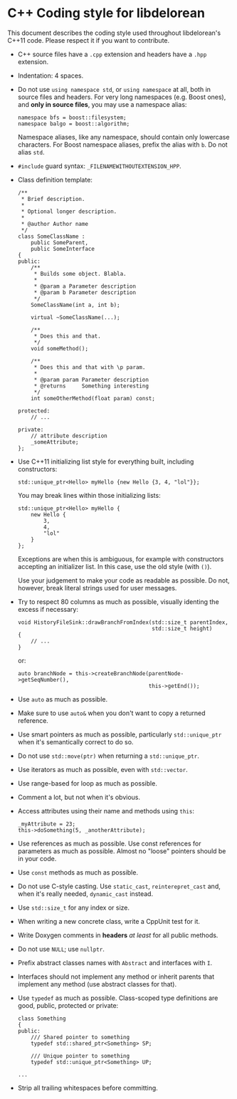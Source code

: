 C++ Coding style for libdelorean
================================

This document describes the coding style used throughout libdelorean's
C++11 code. Please respect it if you want to contribute.

  * C++ source files have a `.cpp` extension and headers have a `.hpp`
    extension.
  * Indentation: 4 spaces.
  * Do not use `using namespace std`, or `using namespace` at all, both in
    source files and headers. For very long namespaces (e.g. Boost ones), and
    **only in source files**, you may use a namespace alias:

        namespace bfs = boost::filesystem;
        namespace balgo = boost::algorithm;

    Namespace aliases, like any namespace, should contain only lowercase
    characters. For Boost namespace aliases, prefix the alias with `b`.
    Do not alias `std`.
  * `#include` guard syntax: `_FILENAMEWITHOUTEXTENSION_HPP`.
  * Class definition template:

        /**
         * Brief description.
         *
         * Optional longer description.
         *
         * @author Author name
         */
        class SomeClassName :
            public SomeParent,
            public SomeInterface
        {
        public:
            /**
             * Builds some object. Blabla.
             *
             * @param a Parameter description
             * @param b Parameter description
             */
            SomeClassName(int a, int b);

            virtual ~SomeClassName(...);

            /**
             * Does this and that.
             */
            void someMethod();

            /**
             * Does this and that with \p param.
             *
             * @param param Parameter description
             * @returns     Something interesting
             */
            int someOtherMethod(float param) const;

        protected:
            // ...

        private:
            // attribute description
            _someAttribute;
        };

  * Use C++11 initializing list style for everything built, including
    constructors:

        std::unique_ptr<Hello> myHello {new Hello {3, 4, "lol"}};

    You may break lines within those initializing lists:

        std::unique_ptr<Hello> myHello {
            new Hello {
                3,
                4,
                "lol"
            }
        };

    Exceptions are when this is ambiguous, for example with constructors
    accepting an initializer list. In this case, use the old style (with
    `()`).

    Use your judgement to make your code as readable as possible.
    Do not, however, break literal strings used for user messages.
  * Try to respect 80 columns as much as possible, visually identing the excess
    if necessary:

        void HistoryFileSink::drawBranchFromIndex(std::size_t parentIndex,
                                                  std::size_t height)
        {
            // ...
        }

    or:

        auto branchNode = this->createBranchNode(parentNode->getSeqNumber(),
                                                 this->getEnd());

  * Use `auto` as much as possible.
  * Make sure to use `auto&` when you don't want to copy a returned reference.
  * Use smart pointers as much as possible, particularly `std::unique_ptr`
    when it's semantically correct to do so.
  * Do not use `std::move(ptr)` when returning a `std::unique_ptr`.
  * Use iterators as much as possible, even with `std::vector`.
  * Use range-based for loop as much as possible.
  * Comment a lot, but not when it's obvious.
  * Access attributes using their name and methods using `this`:

        _myAttribute = 23;
        this->doSomething(5, _anotherAttribute);

  * Use references as much as possible. Use const references for parameters as much
    as possible. Almost no "loose" pointers should be in your code.
  * Use `const` methods as much as possible.
  * Do not use C-style casting. Use `static_cast`, `reinterepret_cast` and, when
    it's really needed, `dynamic_cast` instead.
  * Use `std::size_t` for any index or size.
  * When writing a new concrete class, write a CppUnit test for it.
  * Write Doxygen comments in **headers** _at least_ for all public methods.
  * Do not use `NULL`; use `nullptr`.
  * Prefix abstract classes names with `Abstract` and interfaces with `I`.
  * Interfaces should not implement any method or inherit parents that implement
    any method (use abstract classes for that).
  * Use `typedef` as much as possible. Class-scoped type definitions are good,
    public, protected or private:

        class Something
        {
        public:
            /// Shared pointer to something
            typedef std::shared_ptr<Something> SP;

            /// Unique pointer to something
            typedef std::unique_ptr<Something> UP;

        ...

  * Strip all trailing whitespaces before committing.
